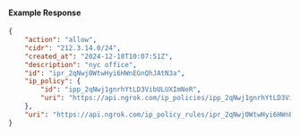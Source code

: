 <!-- Code generated for API Clients. DO NOT EDIT. -->

#### Example Response

```json
{
	"action": "allow",
	"cidr": "212.3.14.0/24",
	"created_at": "2024-12-18T10:07:51Z",
	"description": "nyc office",
	"id": "ipr_2qNwj0WtwHyi6HWnEGnQhJAtN3a",
	"ip_policy": {
		"id": "ipp_2qNwj1gnrhYtLD3VibULUXImNeR",
		"uri": "https://api.ngrok.com/ip_policies/ipp_2qNwj1gnrhYtLD3VibULUXImNeR"
	},
	"uri": "https://api.ngrok.com/ip_policy_rules/ipr_2qNwj0WtwHyi6HWnEGnQhJAtN3a"
}
```
